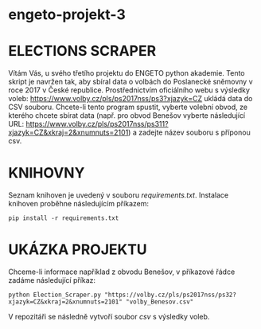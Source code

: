 # engeto-projekt-3
# ELECTIONS SCRAPER
Vítám Vás, u svého třetího projektu do ENGETO python akademie.
Tento skript je navržen tak, aby sbíral data o volbách do Poslanecké sněmovny v roce 2017 v České republice. Prostřednictvím oficiálního webu s výsledky voleb: https://www.volby.cz/pls/ps2017nss/ps3?xjazyk=CZ ukládá data do CSV souboru. Chcete-li tento program spustit, vyberte volební obvod, ze kterého chcete sbírat data (např. pro obvod Benešov vyberte následující URL: https://www.volby.cz/pls/ps2017nss/ps311?xjazyk=CZ&xkraj=2&xnumnuts=2101) a zadejte název souboru s příponou csv.

# KNIHOVNY
Seznam knihoven je uvedený v souboru _requirements.txt_. Instalace knihoven proběhne následujícím příkazem:
```
pip install -r requirements.txt
```

# UKÁZKA PROJEKTU
Chceme-li informace například z obvodu Benešov, v příkazové řádce zadáme následující příkaz:
```
python Election_Scraper.py "https://volby.cz/pls/ps2017nss/ps32?xjazyk=CZ&xkraj=2&xnumnuts=2101" "volby_Benesov.csv"
```
V repozitáři se následně vytvoří soubor _csv_ s výsledky voleb.
